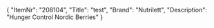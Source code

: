 {
  "ItemNr": "208104",
  "Title": "test",
  "Brand": "Nutrilett",
  "Description": "Hunger Control Nordic Berries"
}